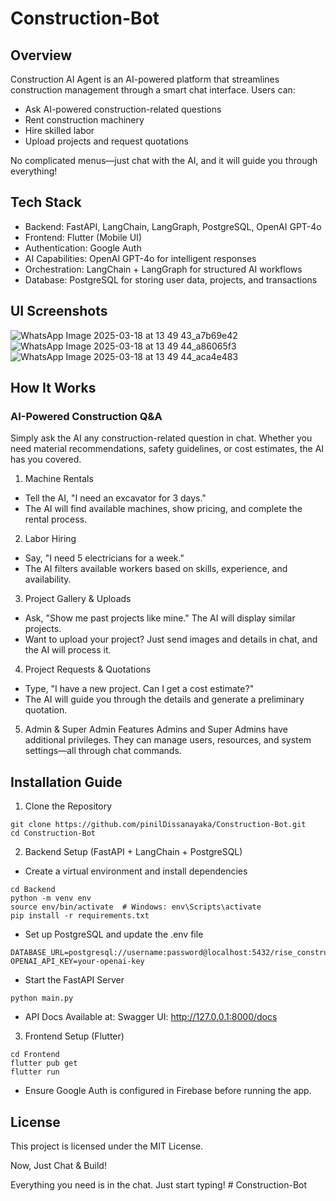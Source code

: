 # Construction-Bot

## Overview
Construction AI Agent is an AI-powered platform that streamlines construction management through a smart chat interface. Users can:

- Ask AI-powered construction-related questions
- Rent construction machinery
- Hire skilled labor
- Upload projects and request quotations

No complicated menus—just chat with the AI, and it will guide you through everything!

## Tech Stack
- Backend: FastAPI, LangChain, LangGraph, PostgreSQL, OpenAI GPT-4o
- Frontend: Flutter (Mobile UI)
- Authentication: Google Auth
- AI Capabilities: OpenAI GPT-4o for intelligent responses
- Orchestration: LangChain + LangGraph for structured AI workflows
- Database: PostgreSQL for storing user data, projects, and transactions

## UI Screenshots 
![WhatsApp Image 2025-03-18 at 13 49 43_a7b69e42](https://github.com/user-attachments/assets/30f975df-bd6f-4b67-82d7-8dec20de2916)
![WhatsApp Image 2025-03-18 at 13 49 44_a86065f3](https://github.com/user-attachments/assets/3b83151b-cc89-4294-9778-3ee4e3e13c01)
![WhatsApp Image 2025-03-18 at 13 49 44_aca4e483](https://github.com/user-attachments/assets/9727fac8-8fae-4ab4-b5f2-e4083223d9d4)


## How It Works 
### AI-Powered Construction Q&A

Simply ask the AI any construction-related question in chat. Whether you need material recommendations, safety guidelines, or cost estimates, the AI has you covered.

1. Machine Rentals
- Tell the AI, "I need an excavator for 3 days."
- The AI will find available machines, show pricing, and complete the rental process.

2. Labor Hiring
- Say, "I need 5 electricians for a week."
- The AI filters available workers based on skills, experience, and availability.

3. Project Gallery & Uploads
- Ask, "Show me past projects like mine." The AI will display similar projects.
- Want to upload your project? Just send images and details in chat, and the AI will process it.

4. Project Requests & Quotations
- Type, "I have a new project. Can I get a cost estimate?"
- The AI will guide you through the details and generate a preliminary quotation.

5. Admin & Super Admin Features
Admins and Super Admins have additional privileges. They can manage users, resources, and system settings—all through chat commands.

## Installation Guide 
1. Clone the Repository
```
git clone https://github.com/pinilDissanayaka/Construction-Bot.git
cd Construction-Bot
```

2. Backend Setup (FastAPI + LangChain + PostgreSQL)
- Create a virtual environment and install dependencies
```
cd Backend
python -m venv env
source env/bin/activate  # Windows: env\Scripts\activate
pip install -r requirements.txt
```

- Set up PostgreSQL and update the .env file
```
DATABASE_URL=postgresql://username:password@localhost:5432/rise_construction_db
OPENAI_API_KEY=your-openai-key
```

- Start the FastAPI Server
```
python main.py
```

- API Docs Available at:
Swagger UI: http://127.0.0.1:8000/docs

3. Frontend Setup (Flutter)
```
cd Frontend
flutter pub get
flutter run
```

- Ensure Google Auth is configured in Firebase before running the app.

## License 
This project is licensed under the MIT License.


Now, Just Chat & Build! 

Everything you need is in the chat. Just start typing!
#   C o n s t r u c t i o n - B o t  
 
